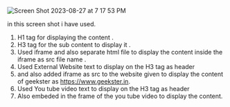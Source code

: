 ![Screen Shot 2023-08-27 at 7 17 53 PM](https://github.com/santosh337/HTML/assets/19283972/7e9ed907-d9d0-4dc6-965e-5960ed993bde)


in this screen shot i have used. 
1. H1 tag for displaying the content .
2. H3 tag for the sub content to display it .
3. Used iframe and also separate html file to display the content inside the iframe as src file name .
4. Used External Website text to display on the H3 tag as header
5. and also added iframe as src to the website given to display the content of geekster as https://www.geekster.in.
6. Used You tube video text to display on the H3 tag as header
7. Also embeded in the frame of the you tube video to display the content. 



